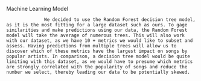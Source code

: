 Machine Learning Model

                  We decided to use the Random Forest decision tree model, as it is the most fitting for a large dataset such as ours. To gage similarities and make predictions using our data, the Random Forest model will take the average of numerous trees. This will also work with our dataset, as we have 10 + metrics we would like to subset and assess. Having predictions from multiple trees will allow us to discover which of these metrics have the largest impact on songs by popular artists. In comparison, a decision tree model would be quite limiting with this dataset, as we would have to presume which metrics are strongly correlated with the popularity of songs and reduce the number we select, thereby leading our data to be potentially skewed.
 


